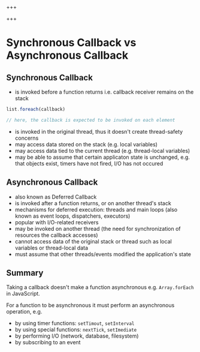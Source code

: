 
+++

+++
# Synchronous Callback vs Asynchronous Callback

## Synchronous Callback

-   is invoked before a function returns i.e. callback receiver remains on the stack

```js
list.foreach(callback)

// here, the callback is expected to be invoked on each element
```

-   is invoked in the original thread, thus it doesn't create thread-safety concerns
-   may access data stored on the stack (e.g. local variables)
-   may access data tied to the current thread (e.g. thread-local variables)
-   may be able to assume that certain applicaton state is unchanged, e.g. that objects exist, timers have not fired, I/O has not occured

## Asynchronous Callback

-   also known as Deferred Callback
-   is invoked after a function returns, or on another thread's stack
-   mechanisms for deferred execution: threads and main loops (also known as event loops, dispatchers, executors)
-   popular with I/O-related receivers
-   may be invoked on another thread (the need for synchronization of resources the callback accesses)
-   cannot access data of the original stack or thread such as local variables or thread-local data
-   must assume that other threads/events modified the application's state

## Summary

Taking a callback doesn't make a function asynchronous e.g. `Array.forEach` in JavaScript.

For a function to be asynchronous it must perform an asynchronous operation, e.g.

+ by using timer functions: `setTimout`, `setInterval`
+ by using special functions: `nextTick`, `setImediate`
+ by performing I/O (network, database, filesystem)
+ by subscribing to an event


